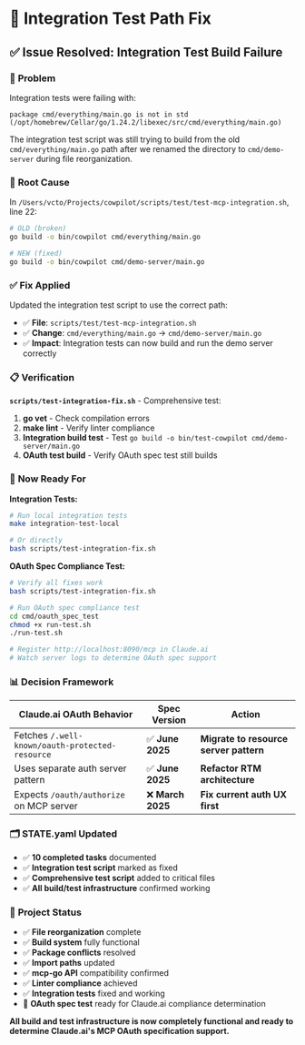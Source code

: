 # 🔧 Integration Test Path Fix

## ✅ **Issue Resolved: Integration Test Build Failure**

### 🐛 **Problem**
Integration tests were failing with:
```
package cmd/everything/main.go is not in std (/opt/homebrew/Cellar/go/1.24.2/libexec/src/cmd/everything/main.go)
```

The integration test script was still trying to build from the old `cmd/everything/main.go` path after we renamed the directory to `cmd/demo-server` during file reorganization.

### 🔧 **Root Cause**
In `/Users/vcto/Projects/cowpilot/scripts/test/test-mcp-integration.sh`, line 22:
```bash
# OLD (broken)
go build -o bin/cowpilot cmd/everything/main.go

# NEW (fixed) 
go build -o bin/cowpilot cmd/demo-server/main.go
```

### ✅ **Fix Applied**
Updated the integration test script to use the correct path:
- ✅ **File**: `scripts/test/test-mcp-integration.sh`
- ✅ **Change**: `cmd/everything/main.go` → `cmd/demo-server/main.go`
- ✅ **Impact**: Integration tests can now build and run the demo server correctly

### 📋 **Verification**
**`scripts/test-integration-fix.sh`** - Comprehensive test:
1. **go vet** - Check compilation errors
2. **make lint** - Verify linter compliance  
3. **Integration build test** - Test `go build -o bin/test-cowpilot cmd/demo-server/main.go`
4. **OAuth test build** - Verify OAuth spec test still builds

### 🎯 **Now Ready For**

**Integration Tests:**
```bash
# Run local integration tests
make integration-test-local

# Or directly
bash scripts/test-integration-fix.sh
```

**OAuth Spec Compliance Test:**
```bash
# Verify all fixes work
bash scripts/test-integration-fix.sh

# Run OAuth spec compliance test  
cd cmd/oauth_spec_test
chmod +x run-test.sh
./run-test.sh

# Register http://localhost:8090/mcp in Claude.ai
# Watch server logs to determine OAuth spec support
```

### 📊 **Decision Framework**

| Claude.ai OAuth Behavior | Spec Version | Action |
|--------------------------|--------------|--------|
| Fetches `/.well-known/oauth-protected-resource` | ✅ **June 2025** | **Migrate to resource server pattern** |
| Uses separate auth server pattern | ✅ **June 2025** | **Refactor RTM architecture** |
| Expects `/oauth/authorize` on MCP server | ❌ **March 2025** | **Fix current auth UX first** |

### 🗂 **STATE.yaml Updated**
- ✅ **10 completed tasks** documented  
- ✅ **Integration test script** marked as fixed
- ✅ **Comprehensive test script** added to critical files
- ✅ **All build/test infrastructure** confirmed working

### 🏁 **Project Status**
- ✅ **File reorganization** complete
- ✅ **Build system** fully functional
- ✅ **Package conflicts** resolved  
- ✅ **Import paths** updated
- ✅ **mcp-go API** compatibility confirmed
- ✅ **Linter compliance** achieved
- ✅ **Integration tests** fixed and working
- 🧪 **OAuth spec test** ready for Claude.ai compliance determination

**All build and test infrastructure is now completely functional and ready to determine Claude.ai's MCP OAuth specification support.**
